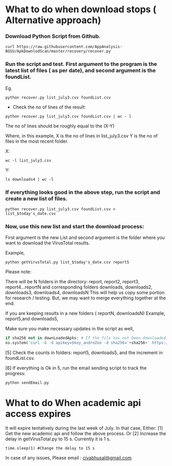 # What to do when download stops ( Alternative approach)

### Download Python Script from Github. 

```
curl https://raw.githubusercontent.com/AppAnalysis-BGSU/ApkDownlodScan/master/recovery/recover.py
```
### Run the script and test. First argument to the program is the latest list of files ( as per date), and second argument is the foundList.

Eg. 
```
python recover.py list_july3.csv foundList.csv

```
* Check the no of lines of the result:

```
python recover.py list_july3.csv foundList.csv | wc - l

```
The no of lines should be roughly equal to the (X-Y)

Where, in this example,  X is the no of lines in list_july3.csv
Y is the no of files in the most recent folder. 

X: 
```
wc -l list_july3.csv
```

Y:
```
ls downloads4 | wc -l
```

### If everything looks good in the above step, run the script and create a new list of files. 

```
python recover.py list_july3.csv foundList.csv > list_$today's_date.csv

```

### Now, use this new list and start the download process:

First argument is the new List and second argument is the folder where you want to download the VirusTotal results.

Example, 
```
python getVirusTotal.py list_$today's_date.csv report5
```

Please note:

There will be  N folders in the directory: report, report2, report3, report4...reportN 
and corresponding folders downloads, downloads2, downloads3, downloads4, downloadsN This will help us copy some portion for research / testing. 
But, we may want to merge everything together at the end. 

If you are keeping results in a new folders ( reportN, downloadsN)
Example, report5,and downloads5,  

Make sure you make necessary updates in the script as well, 

```python
if sha256 not in downLoadedApks: # If the file has not been downloaded, download it. # Get the API key from Androzoo. 
os.system('curl -G -d apikey=$key_androZoo -d sha256='+sha256+' https://androzoo.uni.lu/api/download -o downloads/'+sha256+'.apk') #Modify this line. 
```

[5] Check the counts in folders: report5, downloads5, and the increment in foundList.csv. 

[6] If everything is Ok in 5, run the email sending script to track the progress:

```
python sendEmail.py
```

# What to do When academic api access expires 
It will expire tentatively during the last week of July. In that case, 
Either:
[1] Get the new academic api and follow the above process. 
Or 
[2] Increase the delay in getVirusTotal.py to 15 s. Currently it is 1 s. 

```
time.sleep(1) #Change the delay to 15 s 
```



In case of any issues, Please email : civabhusal@gmail.com






